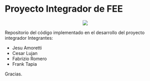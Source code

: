 # Proyecto Integrador de FEE
<p align="center">
  <img src="https://www.ulima.edu.pe/sites/default/files/styles/600x300/public/news/img/escudo_600x300-01_1.jpg?itok=0_61sHmS"/>
</p>
Repositorio del código implementado en el desarrollo del proyecto integrador
Integrantes:

- Jesu Amoretti
- Cesar Lujan
- Fabrizio Romero
- Frank Tapia

Gracias.
